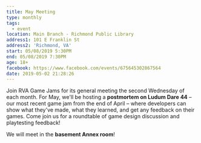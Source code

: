 ```yaml
---
title: May Meeting
type: monthly
tags:
  - event
location: Main Branch - Richmond Public Library
address1: 101 E Franklin St
address2: 'Richmond, VA'
start: 05/08/2019 5:30PM
end: 05/08/2019 7:30PM
age: 18+
facebook: https://www.facebook.com/events/675645302867564
date: 2019-05-02 21:28:26
---
```

Join RVA Game Jams for its general meeting the second Wednesday of each month. For May, we'll be hosting a **postmortem on Ludum Dare 44** – our most recent game jam from the end of April – where developers can show what they've made, what they learned, and get any feedback on their games. Come join us for a roundtable of game design discussion and playtesting feedback!

We will meet in the **basement Annex room**!
<!-- more -->